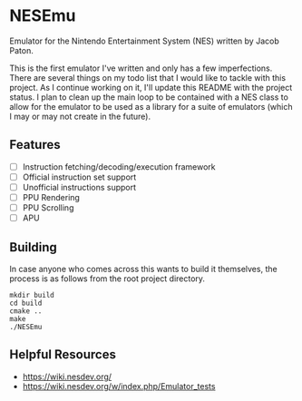 # NESEmu
Emulator for the Nintendo Entertainment System (NES) written by Jacob Paton.

This is the first emulator I've written and only has a few imperfections. There are several things on my todo list that I would like to tackle with this project. As I continue working on it, I'll update this README with the project status. I plan to clean up the main loop to be contained with a NES class to allow for the emulator to be used as a library for a suite of emulators (which I may or may not create in the future).

## Features
- [ ] Instruction fetching/decoding/execution framework
- [ ] Official instruction set support
- [ ] Unofficial instructions support
- [ ] PPU Rendering
- [ ] PPU Scrolling
- [ ] APU

## Building

In case anyone who comes across this wants to build it themselves, the process is as follows from the root project directory.

```
mkdir build
cd build
cmake ..
make
./NESEmu
```

## Helpful Resources
- https://wiki.nesdev.org/
- https://wiki.nesdev.org/w/index.php/Emulator_tests
